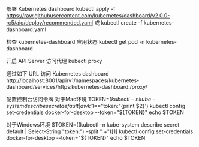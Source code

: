 部署 Kubernetes dashboard
kubectl apply -f https://raw.githubusercontent.com/kubernetes/dashboard/v2.0.0-rc5/aio/deploy/recommended.yaml
或
kubectl create -f kubernetes-dashboard.yaml

检查 kubernetes-dashboard 应用状态
kubectl get pod -n kubernetes-dashboard

开启 API Server 访问代理
kubectl proxy

通过如下 URL 访问 Kubernetes dashboard
http://localhost:8001/api/v1/namespaces/kubernetes-dashboard/services/https:kubernetes-dashboard:/proxy/

配置控制台访问令牌
对于Mac环境
TOKEN=$(kubectl -n kube-system describe secret default| awk '$1=="token:"{print $2}')
kubectl config set-credentials docker-for-desktop --token="${TOKEN}"
echo $TOKEN

对于Windows环境
$TOKEN=((kubectl -n kube-system describe secret default | Select-String "token:") -split " +")[1]
kubectl config set-credentials docker-for-desktop --token="${TOKEN}"
echo $TOKEN
